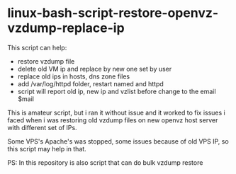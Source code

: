 # linux-bash-script-restore-openvz-vzdump-replace-ip

This script can help:
- restore vzdump file
- delete old VM ip and replace by new one set by user
- replace old ips in hosts, dns zone files
- add /var/log/httpd folder, restart named and httpd
- script will report old ip, new ip and vzlist before change to the email $mail

This is amateur script, but i ran it without issue and it worked to fix issues i faced when i was restoring old vzdump files on new openvz host server with different set of IPs.

Some VPS's Apache's was stopped, some issues because of old VPS IP, so this script may help in that.

PS: In this repository is also script that can do bulk vzdump restore
